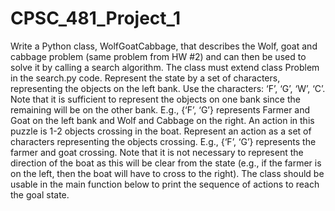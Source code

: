 # CPSC_481_Project_1
Write a Python class, WolfGoatCabbage, that describes the Wolf, goat and cabbage problem (same problem from HW #2) and can then be used to solve it by calling a search algorithm. 
The class must extend class Problem in the search.py code.
Represent the state by a set of characters, representing the objects on the left bank. Use the characters: ‘F’, ‘G’, ‘W’, ‘C’. Note that it is sufficient to represent the objects on one bank since the remaining will be on the other bank. E.g., {‘F’, ‘G’} represents Farmer and Goat on the left bank and Wolf and Cabbage on the right.
An action in this puzzle is 1-2 objects crossing in the boat. Represent an action as a set of characters representing the objects crossing. E.g., {‘F’, ‘G’} represents the farmer and goat crossing. Note that it is not necessary to represent the direction of the boat as this will be clear from the state (e.g., if the farmer is on the left, then the boat will have to cross to the right).
The class should be usable in the main function below to print the sequence of actions to reach the goal state.
